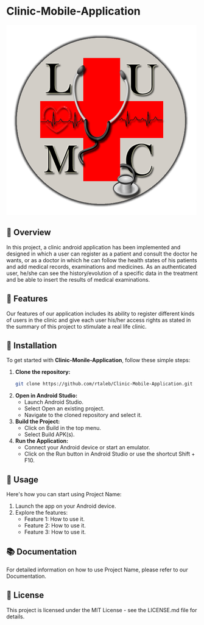 # Clinic-Mobile-Application
![Project Logo](app/src/main/res/drawable/lumc_logo2.jpg)


## 🚀 Overview

In this project, a clinic android application has been implemented and designed in which a user can register as a patient and consult the doctor he wants, or as a doctor in which he can follow the health states of his patients and add medical records, examinations and medicines. As an authenticated user, he/she can see the history/evolution of a specific data in the treatment and be able to insert the results of medical examinations.


## 🎯 Features

Our features of our application includes its ability to register different kinds of users in the clinic and give each user his/her access rights as stated in the summary of this project to stimulate a real life clinic.    


## 🔧 Installation

To get started with **Clinic-Monile-Application**, follow these simple steps:

1. **Clone the repository:**
   ```bash
   git clone https://github.com/rtaleb/Clinic-Mobile-Application.git
2. **Open in Android Studio:**
   - Launch Android Studio.
   - Select Open an existing project.
   - Navigate to the cloned repository and select it.
3. **Build the Project:**
   - Click on Build in the top menu.
   - Select Build APK(s).
4. **Run the Application:**
   - Connect your Android device or start an emulator.
   - Click on the Run button in Android Studio or use the shortcut Shift + F10.


## 🚀 Usage

Here's how you can start using Project Name:
1. Launch the app on your Android device.
2. Explore the features:
   - Feature 1: How to use it.
   - Feature 2: How to use it.
   - Feature 3: How to use it.

## 📚 Documentation

For detailed information on how to use Project Name, please refer to our Documentation.

## 📜 License

This project is licensed under the MIT License - see the LICENSE.md file for details.



